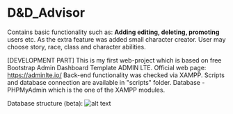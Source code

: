 # D&D_Advisor

Contains basic functionality such as:
**Adding editing, deleting, promoting** users etc. 
As the extra feature was added small character creator. User may choose story, race, class and character abilities.

[DEVELOPMENT PART]
This is my first web-project which is based on free Bootstrap Admin Dashboard Template ADMIN LTE. Official web page: https://adminlte.io/
Back-end functionality was checked via XAMPP.
Scripts and database connection are available in "scripts" folder.
Database - PHPMyAdmin which is the one of the XAMPP modules.

Database structure (beta): ![alt text](https://github.com/[DanyloBobrivnyk]/[D-D_Advisor]/blob/[main]/db_Structure_image.png?raw=true)
